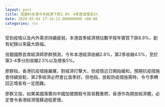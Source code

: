 ```yaml
---
layout: post
title: 信銀料本港今年經濟下跌2.8%　4季度或增長5%
date: 2020-05-04 17:16:22.000000000 +08:00
categories: rss
---
```


受到疫情以及內外需求持續疲弱，本港首季經濟預估數字按年實質下跌8.9%，創有紀錄以來最大跌幅。

信銀國際首席經濟師廖群預測，今年本港經濟收縮2.8%，第2季收縮4.5%，至於第3-4季分別收縮2.5%以及增長5%。

廖群指，香港抗疫措施嚴厲，對經濟打擊大，但疫情近日開始緩和，預期抗疫措施會持續放鬆，第2季經濟必然會比首季好。但他指，放鬆防疫措施需時，令今季轉回正增長有一定困難。

廖群又指，如果美國落實向中國加徵關稅令貿易戰重燃，香港作為開放經濟體，必定會令香港經濟復蘇過程更慢。
